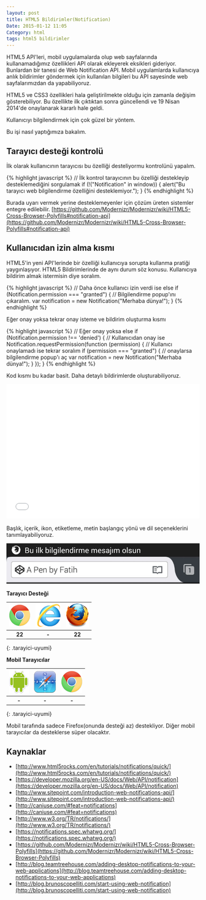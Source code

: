 ```yaml
---
layout: post
title: HTML5 Bildirimler(Notification)
Date: 2015-01-12 11:05
Category: html
tags: html5 bildirimler
---
```


HTML5 API'leri, mobil uygulamalarda olup web sayfalarında kullanamadığımız özellikleri API olarak ekleyerek eksikleri gideriyor. Bunlardan bir tanesi de Web Notification API. Mobil uygulamlarda kullanıcıya anlık bildirimler göndermek için kullanılan bilgileri bu API sayesinde web sayfalarımızdan da yapabiliyoruz. 

HTML5 ve CSS3 özellikleri hala geliştirilmekte olduğu için zamanla değişim gösterebiliyor. Bu özellikte ilk çıktıktan sonra güncellendi ve 19 Nisan 2014'de onaylanarak kararlı hale geldi.

Kullanıcıyı bilgilendirmek için çok güzel bir yöntem.

Bu işi nasıl yaptığımıza bakalım.

## Tarayıcı desteği kontrolü

İlk olarak kullanıcının tarayıcısı bu özelliği desteliyormu kontrolünü yapalım.

{% highlight javascript %}
// İlk kontrol tarayıcının bu özelliği destekleyip desteklemediğini sorgulamak
if (!("Notification" in window)) {
  alert("Bu tarayıcı web bilgilendirme özelliğini desteklemiyor.");
}
{% endhighlight %}

Burada uyarı vermek yerine desteklemeyenler için çözüm üreten sistemler entegre edilebilir. [https://github.com/Modernizr/Modernizr/wiki/HTML5-Cross-Browser-Polyfills#notification-api](https://github.com/Modernizr/Modernizr/wiki/HTML5-Cross-Browser-Polyfills#notification-api)

## Kullanıcıdan izin alma kısmı

HTML5'in yeni API'lerinde bir özelliği kullanıcıya sorupta kullanma pratiği yaygınlaşıyor. HTML5 Bildirimlerinde de aynı durum söz konusu. Kullanıcıya bildirim almak istermisin diye soralım.

{% highlight javascript %}
// Daha önce kullanıcı izin verdi ise
else if (Notification.permission === "granted") {
    // Bilgilendirme popup'ını çıkaralım.
    var notification = new Notification("Merhaba dünya!");
}
{% endhighlight %}

Eğer onay yoksa tekrar onay isteme ve bildirim oluşturma kısmı

{% highlight javascript %}
// Eğer onay yoksa
else if (Notification.permission !== 'denied') {
// Kullanıcıdan onay ise
Notification.requestPermission(function (permission) {
  // Kullanıcı onaylamadı ise tekrar soralım
  if (permission === "granted") {
    // onaylarsa bilgilendirme popup'ı aç
    var notification = new Notification("Merhaba dünya!");
  }
});
}
{% endhighlight %}

Kod kısmı bu kadar basit. Daha detaylı bildirimlerde oluşturabiliyoruz.

<iframe height='350' scrolling='no' src='//codepen.io/fatihhayri/embed/EaZxzw/' frameborder='no' allowtransparency='true' allowfullscreen='true' style='width: 100%;'></iframe>

Başlık, içerik, ikon, etiketleme, metin başlangıç yönü ve dil seçeneklerini tanımlayabiliyoruz.

![HTML5 bilgilendirme][html5_bilgilendirme]

**Tarayıcı Desteği**

|![Chrome][chrome]|![explorer][explorer]|![Firefox][firefox]|
|:-----------------:|:---------------:|:-------------------:|
|**22**|**-**|**22**|
{: .tarayici-uyumi}

**Mobil Tarayıcılar**

|![Android][android] | ![Mobil Safari][msafari] | ![Chrome][chrome] |
|:------------------------:|:----------------------:|:-------------------:|
|**-**|**-**|**-**|
{: .tarayici-uyumi}


Mobil tarafında sadece Firefox(onunda desteği az) destekliyor. Diğer mobil tarayıcılar da desteklerse süper olacaktır.

## Kaynaklar

 -  [http://www.html5rocks.com/en/tutorials/notifications/quick/](http://www.html5rocks.com/en/tutorials/notifications/quick/)
 - [https://developer.mozilla.org/en-US/docs/Web/API/notification](https://developer.mozilla.org/en-US/docs/Web/API/notification)
 - [http://www.sitepoint.com/introduction-web-notifications-api/](http://www.sitepoint.com/introduction-web-notifications-api/)
 - [http://caniuse.com/#feat=notifications](http://caniuse.com/#feat=notifications)
 - [http://www.w3.org/TR/notifications/](http://www.w3.org/TR/notifications/)
 - [https://notifications.spec.whatwg.org/](https://notifications.spec.whatwg.org/)
 - [https://github.com/Modernizr/Modernizr/wiki/HTML5-Cross-Browser-Polyfills](https://github.com/Modernizr/Modernizr/wiki/HTML5-Cross-Browser-Polyfills)
 - [http://blog.teamtreehouse.com/adding-desktop-notifications-to-your-web-applications](http://blog.teamtreehouse.com/adding-desktop-notifications-to-your-web-applications)
 - [http://blog.brunoscopelliti.com/start-using-web-notification](http://blog.brunoscopelliti.com/start-using-web-notification)

[firefox]: /images/ff.png
[chrome]: /images/ch.png
[explorer]: /images/ie.png
[msafari]:/images/sm.png
[android]:/images/an.png
[html5_bilgilendirme]: /images/html5_bilgilendirme1.jpg